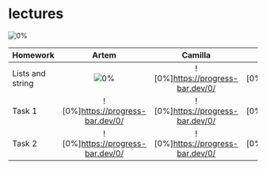 # lectures
![0%](https://progress-bar.dev/0/)

| Homework                    | Artem                            | Camilla                          | Danil                            |
| --------------------------- |:--------------------------------:|:--------------------------------:|:--------------------------------:|
| Lists and string            | ![0%](https://progress-bar.dev/0/) | ![0%]https://progress-bar.dev/0/ | ![0%]https://progress-bar.dev/0/ |
| Task 1                      | ![0%]https://progress-bar.dev/0/ | ![0%]https://progress-bar.dev/0/ | ![0%]https://progress-bar.dev/0/ |
| Task 2                      | ![0%]https://progress-bar.dev/0/ | ![0%]https://progress-bar.dev/0/ | ![0%]https://progress-bar.dev/0/ |
